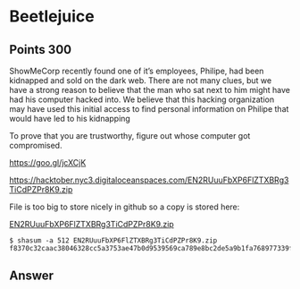# Beetlejuice

## Points 300 

ShowMeCorp recently found one of it’s employees, Philipe, had been kidnapped and sold on the dark web. There are not many clues, but we have a strong reason to believe that the man who sat next to him might have had his computer hacked into. We believe that this hacking organization may have used this initial access to find personal information on Philipe that would have led to his kidnapping

To prove that you are trustworthy, figure out whose computer got compromised.

https://goo.gl/jcXCjK

https://hacktober.nyc3.digitaloceanspaces.com/EN2RUuuFbXP6FlZTXBRg3TiCdPZPr8K9.zip

File is too big to store nicely in github so a copy is stored here:

[EN2RUuuFbXP6FlZTXBRg3TiCdPZPr8K9.zip](https://malicious.link/static/hacktober2018/EN2RUuuFbXP6FlZTXBRg3TiCdPZPr8K9.zip)

```
$ shasum -a 512 EN2RUuuFbXP6FlZTXBRg3TiCdPZPr8K9.zip
f8370c32caac38046328cc5a3753ae47b0d9539569ca789e8bc2de5a9b1fa768977339fb7671ed3f8cc954060f1763aca19603cdef38cc2efe44f16b11621ae7
```

## Answer